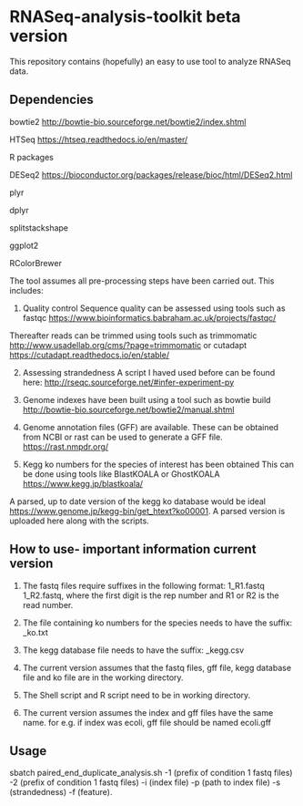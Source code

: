 # RNASeq-analysis-toolkit beta version
This repository contains (hopefully) an easy to use tool to analyze RNASeq data. 

## Dependencies
bowtie2 http://bowtie-bio.sourceforge.net/bowtie2/index.shtml

HTSeq https://htseq.readthedocs.io/en/master/


R packages

DESeq2 https://bioconductor.org/packages/release/bioc/html/DESeq2.html

plyr

dplyr

splitstackshape

ggplot2

RColorBrewer


The tool assumes all pre-processing steps have been carried out. This includes:

1) Quality control
Sequence quality can be assessed using tools such as fastqc https://www.bioinformatics.babraham.ac.uk/projects/fastqc/

Thereafter reads can be trimmed using tools such as trimmomatic http://www.usadellab.org/cms/?page=trimmomatic or cutadapt https://cutadapt.readthedocs.io/en/stable/

2) Assessing strandedness 
A script I haved used before can be found here: http://rseqc.sourceforge.net/#infer-experiment-py

3) Genome indexes have been built using a tool such as bowtie build http://bowtie-bio.sourceforge.net/bowtie2/manual.shtml

4) Genome annotation files (GFF) are available. These can be obtained from NCBI or rast can be used to generate a GFF file. https://rast.nmpdr.org/ 

5) Kegg ko numbers for the species of interest has been obtained
This can be done using tools like BlastKOALA or GhostKOALA https://www.kegg.jp/blastkoala/

A parsed, up to date version of the kegg ko database would be ideal https://www.genome.jp/kegg-bin/get_htext?ko00001. A parsed version is uploaded here along with the scripts. 




## How to use- important information current version

1) The fastq files require suffixes in the following format:  1_R1.fastq 1_R2.fastq, where the first digit is the rep number and R1 or R2 is the read number. 

2) The file containing ko numbers for the species needs to have the suffix:  _ko.txt

3) The kegg database file needs to have the suffix: _kegg.csv

4) The current version assumes that the fastq files, gff file, kegg database file and ko file are in the working directory.

5) The Shell script and R script need to be in working directory.

6) The current version assumes the index and gff files have the same name. for e.g. if index was ecoli, gff file should be named ecoli.gff


## Usage
 
sbatch paired_end_duplicate_analysis.sh -1 (prefix of condition 1 fastq files) -2 (prefix of condition 1 fastq files) -i (index file) -p (path to index file) -s (strandedness) -f (feature). 






 


